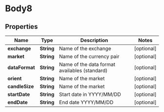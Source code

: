 # Body8

## Properties
Name | Type | Description | Notes
------------ | ------------- | ------------- | -------------
**exchange** | **String** | Name of the exchange |  [optional]
**market** | **String** | Name of the currency pair |  [optional]
**dataFormat** | **String** | Name of the data format availables (standard) |  [optional]
**orient** | **String** | Name of the market |  [optional]
**candleSize** | **String** | Name of the market |  [optional]
**startDate** | **String** | Start date in YYYY/MM/DD |  [optional]
**endDate** | **String** | End date YYYY/MM/DD |  [optional]
